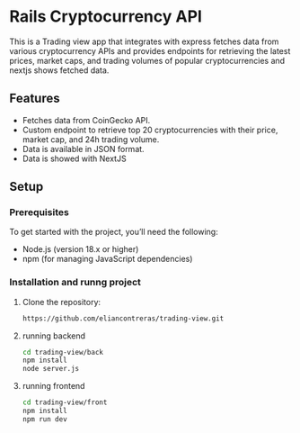 # Rails Cryptocurrency API

This is a Trading view app that integrates with express fetches data from various cryptocurrency APIs and provides endpoints for retrieving the latest prices, market caps, and trading volumes of popular cryptocurrencies and nextjs shows fetched data.

## Features

- Fetches data from CoinGecko API.
- Custom endpoint to retrieve top 20 cryptocurrencies with their price, market cap, and 24h trading volume.
- Data is available in JSON format.
- Data is showed with NextJS
  
## Setup

### Prerequisites

To get started with the project, you’ll need the following:

- Node.js (version 18.x or higher)
- npm (for managing JavaScript dependencies)

### Installation and runng project

1. Clone the repository:

   ```bash
   https://github.com/eliancontreras/trading-view.git
2. running backend
   ```bash
   cd trading-view/back
   npm install
   node server.js
3. running frontend
   ```bash
   cd trading-view/front
   npm install
   npm run dev